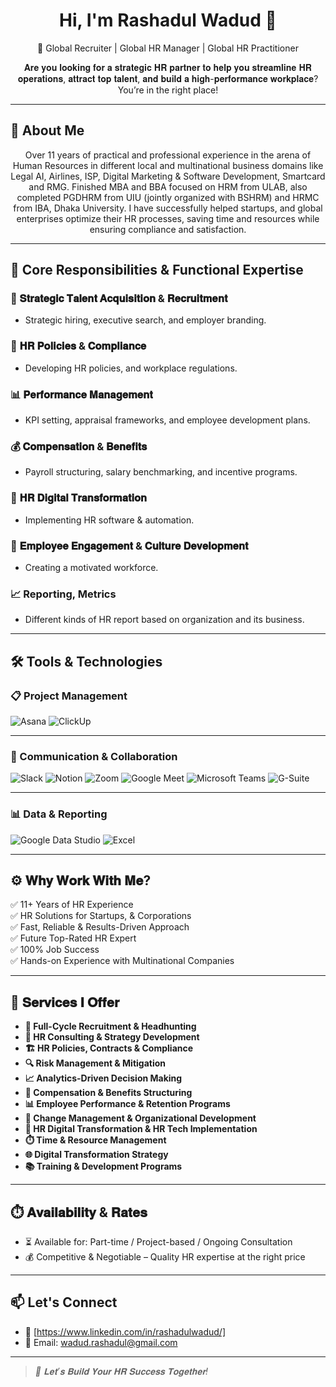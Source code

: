 <h1 align="center">Hi, I'm Rashadul Wadud 👋</h1>
<p align="center">
  🚀 Global Recruiter | Global HR Manager | Global HR Practitioner <br>
</p>

<p align="center">
  𝐀𝐫𝐞 𝐲𝐨𝐮 𝐥𝐨𝐨𝐤𝐢𝐧𝐠 𝐟𝐨𝐫 𝐚 𝐬𝐭𝐫𝐚𝐭𝐞𝐠𝐢𝐜 𝐇𝐑 𝐩𝐚𝐫𝐭𝐧𝐞𝐫 𝐭𝐨 𝐡𝐞𝐥𝐩 𝐲𝐨𝐮 𝐬𝐭𝐫𝐞𝐚𝐦𝐥𝐢𝐧𝐞 𝐇𝐑 𝐨𝐩𝐞𝐫𝐚𝐭𝐢𝐨𝐧𝐬, 𝐚𝐭𝐭𝐫𝐚𝐜𝐭 𝐭𝐨𝐩 𝐭𝐚𝐥𝐞𝐧𝐭, 𝐚𝐧𝐝 𝐛𝐮𝐢𝐥𝐝 𝐚 𝐡𝐢𝐠𝐡-𝐩𝐞𝐫𝐟𝐨𝐫𝐦𝐚𝐧𝐜𝐞 𝐰𝐨𝐫𝐤𝐩𝐥𝐚𝐜𝐞? You’re in the right place! <br>
</p>

---

## 🚀 About Me

<p align="center"> Over 11 years of practical and professional experience in the arena of Human Resources in different local and multinational business domains like Legal AI, Airlines, ISP, Digital Marketing & Software Development, Smartcard and RMG. Finished MBA and BBA focused on HRM from ULAB, also completed PGDHRM from UIU (jointly organized with BSHRM) and HRMC from IBA, Dhaka University. I have successfully helped startups, and global enterprises optimize their HR processes, saving time and resources while ensuring compliance and satisfaction.</p>

---

## 🔧 Core Responsibilities & Functional Expertise

### 🎯 𝐒𝐭𝐫𝐚𝐭𝐞𝐠𝐢𝐜 𝐓𝐚𝐥𝐞𝐧𝐭 𝐀𝐜𝐪𝐮𝐢𝐬𝐢𝐭𝐢𝐨𝐧 & 𝐑𝐞𝐜𝐫𝐮𝐢𝐭𝐦𝐞𝐧𝐭
- Strategic hiring, executive search, and employer branding.

### 🔁 𝐇𝐑 𝐏𝐨𝐥𝐢𝐜𝐢𝐞𝐬 & 𝐂𝐨𝐦𝐩𝐥𝐢𝐚𝐧𝐜𝐞
- Developing HR policies, and workplace regulations.

### 📊 𝐏𝐞𝐫𝐟𝐨𝐫𝐦𝐚𝐧𝐜𝐞 𝐌𝐚𝐧𝐚𝐠𝐞𝐦𝐞𝐧𝐭
- KPI setting, appraisal frameworks, and employee development plans.

### 💰 𝐂𝐨𝐦𝐩𝐞𝐧𝐬𝐚𝐭𝐢𝐨𝐧 & 𝐁𝐞𝐧𝐞𝐟𝐢𝐭𝐬
- Payroll structuring, salary benchmarking, and incentive programs.

### 🧠 𝐇𝐑 𝐃𝐢𝐠𝐢𝐭𝐚𝐥 𝐓𝐫𝐚𝐧𝐬𝐟𝐨𝐫𝐦𝐚𝐭𝐢𝐨𝐧
- Implementing HR software & automation.

### 👥 𝐄𝐦𝐩𝐥𝐨𝐲𝐞𝐞 𝐄𝐧𝐠𝐚𝐠𝐞𝐦𝐞𝐧𝐭 & 𝐂𝐮𝐥𝐭𝐮𝐫𝐞 𝐃𝐞𝐯𝐞𝐥𝐨𝐩𝐦𝐞𝐧𝐭
- Creating a motivated workforce.

### 📈 Reporting, Metrics 
- Different kinds of HR report based on organization and its business.

---

## 🛠️ Tools & Technologies

### 📋 Project Management  
![Asana](https://img.shields.io/badge/Asana-273347?style=flat&logo=asana&logoColor=white) ![ClickUp](https://img.shields.io/badge/ClickUp-7B68EE?style=flat&logo=clickup&logoColor=white)  

---

### 🤝 Communication & Collaboration  
![Slack](https://img.shields.io/badge/Slack-4A154B?style=flat&logo=slack&logoColor=white)  ![Notion](https://img.shields.io/badge/Notion-000000?style=flat&logo=notion&logoColor=white)  ![Zoom](https://img.shields.io/badge/Zoom-2D8CFF?style=flat&logo=zoom&logoColor=white)  ![Google Meet](https://img.shields.io/badge/Google%20Meet-00897B?style=flat&logo=google-meet&logoColor=white)  ![Microsoft Teams](https://img.shields.io/badge/MS%20Teams-6264A7?style=flat&logo=microsoft-teams&logoColor=white)  ![G-Suite](https://img.shields.io/badge/G--Suite-4285F4?style=flat&logo=google&logoColor=white) 

---

### 📊 Data & Reporting  
  ![Google Data Studio](https://img.shields.io/badge/Data%20Studio-4285F4?style=flat&logo=google-analytics&logoColor=white)  ![Excel](https://img.shields.io/badge/Microsoft%20Excel-217346?style=flat&logo=microsoft-excel&logoColor=white)  

---

## ⚙️ 𝐖𝐡𝐲 𝐖𝐨𝐫𝐤 𝐖𝐢𝐭𝐡 𝐌𝐞?

✅ 11+ Years of HR Experience<br>
✅ HR Solutions for Startups, & Corporations<br>
✅ Fast, Reliable & Results-Driven Approach<br>
✅ Future Top-Rated HR Expert<br>
✅ 100% Job Success<br>
✅ Hands-on Experience with Multinational Companies<br>

---

## 📌 𝐒𝐞𝐫𝐯𝐢𝐜𝐞𝐬 𝐈 𝐎𝐟𝐟𝐞𝐫

- **🎯 Full-Cycle Recruitment & Headhunting**
- **🧭 HR Consulting & Strategy Development**
- **🏗️ HR Policies, Contracts & Compliance**
- **🔍 Risk Management & Mitigation**
- **📈 Analytics-Driven Decision Making**
- **💸 Compensation & Benefits Structuring**
- **📊 Employee Performance & Retention Programs**
- **🧠 Change Management & Organizational Development**
- **🔌 HR Digital Transformation & HR Tech Implementation**
- **⏱️ Time & Resource Management**
- **🌐 Digital Transformation Strategy**
- **📚 Training & Development Programs**

---
## ⏱️ 𝐀𝐯𝐚𝐢𝐥𝐚𝐛𝐢𝐥𝐢𝐭𝐲 & 𝐑𝐚𝐭𝐞𝐬
- ⏳ Available for: Part-time / Project-based / Ongoing Consultation<br>
- 💰 Competitive & Negotiable – Quality HR expertise at the right price<br>
---

## 📫 Let's Connect

- 💼 [https://www.linkedin.com/in/rashadulwadud/]   
- 💌 Email: [wadud.rashadul@gmail.com](mailto:wadud.rashadul@example.com)

---

> _📩 𝐋𝐞𝐭’𝐬 𝐁𝐮𝐢𝐥𝐝 𝐘𝐨𝐮𝐫 𝐇𝐑 𝐒𝐮𝐜𝐜𝐞𝐬𝐬 𝐓𝐨𝐠𝐞𝐭𝐡𝐞𝐫!_
